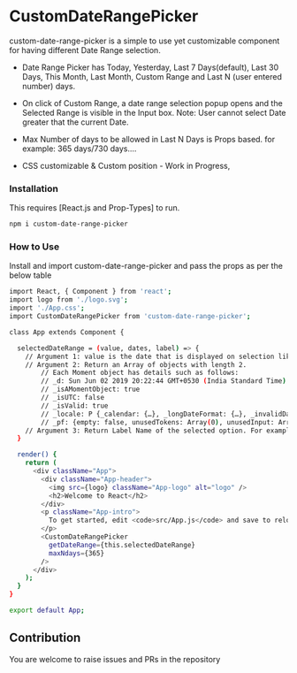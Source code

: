# CustomDateRangePicker

custom-date-range-picker is a simple to use yet customizable component for having different Date Range selection.
  - Date Range Picker has Today, Yesterday, Last 7 Days(default), Last 30 Days, This Month, Last Month, Custom Range and Last N (user entered number) days.
  - On click of Custom Range, a date range selection popup opens and the Selected Range is visible in the Input box. Note: User cannot select Date greater that the current Date.
  - Max Number of days to be allowed in Last N Days is Props based. for example: 365 days/730 days....

  - CSS customizable & Custom position - Work in Progress,

### Installation

This requires [React.js and Prop-Types] to run.
```sh
npm i custom-date-range-picker
```

### How to Use

Install and import custom-date-range-picker and pass the props as per the below table

```sh
import React, { Component } from 'react';
import logo from './logo.svg';
import './App.css';
import CustomDateRangePicker from 'custom-date-range-picker';

class App extends Component {

  selectedDateRange = (value, dates, label) => {
    // Argument 1: value is the date that is displayed on selection like : 2 Jun - 9 Jun
    // Argument 2: Return an Array of objects with length 2.
        // Each Moment object has details such as follows: 
        // _d: Sun Jun 02 2019 20:22:44 GMT+0530 (India Standard Time) 
        // _isAMomentObject: true
        // _isUTC: false
        // _isValid: true
        // _locale: P {_calendar: {…}, _longDateFormat: {…}, _invalidDate: "Invalid date", ordinal: ƒ, // _dayOfMonthOrdinalParse: /\d{1,2}(th|st|nd|rd)/, …}
        // _pf: {empty: false, unusedTokens: Array(0), unusedInput: Array(0), overflow: -2, charsLeftOver: 0, …}
    // Argument 3: Return Label Name of the selected option. For example Last 7 Days, Last 30 Days, Today ....(On selection of Last N Days the third parameter returns a Number that is entered)
  }

  render() {
    return (
      <div className="App">
        <div className="App-header">
          <img src={logo} className="App-logo" alt="logo" />
          <h2>Welcome to React</h2>
        </div>
        <p className="App-intro">
          To get started, edit <code>src/App.js</code> and save to reload.
        </p>
        <CustomDateRangePicker 
          getDateRange={this.selectedDateRange}
          maxNdays={365}
        />
      </div>
    );
  }
}

export default App;

```

## Contribution

You are welcome to raise issues and PRs in the repository
